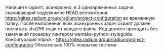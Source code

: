 Напишите скрипт, асинхронно, в 3 одновременных задачи, скачивающий содержимое HEAD 
репозитория https://gitea.radium.group/radium/project-configuration во временную папку.
После выполнения всех асинхронных задач скрипт должен посчитать sha256 хэши от каждого файла.
Код должен проходить без замечаний проверку линтером wemake-python-styleguide. 
Конфигурация nitpick - https://gitea.radium.group/radium/project-configuration
Обязательно 100% покрытие тестами